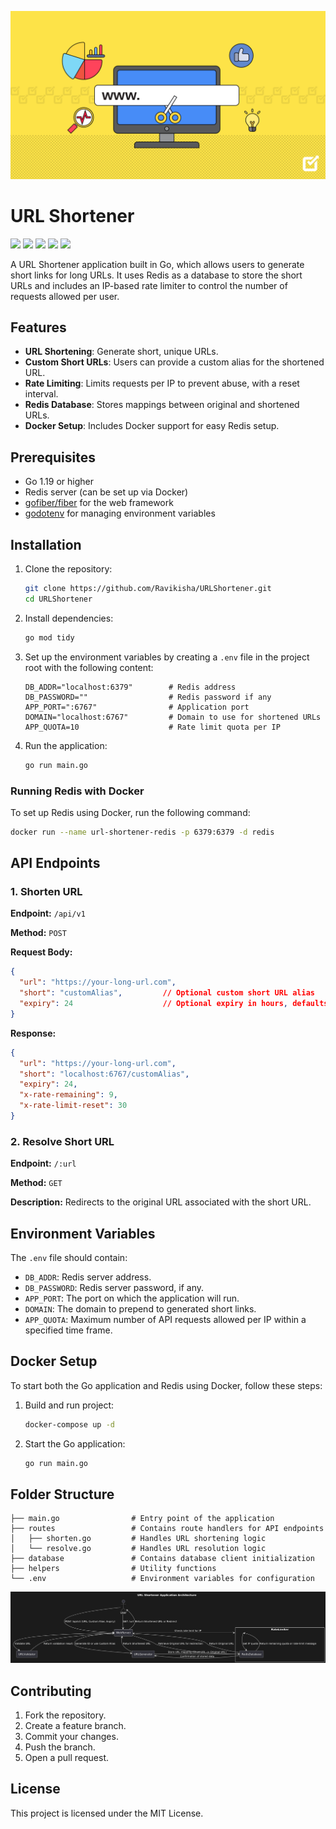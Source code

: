 ![Poster](./docs/banner.png)
# URL Shortener

<p float="left">
  <img src="https://shields.io/badge/Go-00ADD8?style=for-the-badge&logo=go&logoColor=white" />
    <img src="https://shields.io/badge/Redis-DC382D?style=for-the-badge&logo=redis&logoColor=white" />
    <img src="https://shields.io/badge/Docker-2496ED?style=for-the-badge&logo=docker&logoColor=white" />
    <img src="https://shields.io/badge/Fiber-00ADD8?style=for-the-badge&logo=fiber&logoColor=white" />
    <img src="https://shields.io/badge/Rate%20Limiting-FFA500?style=for-the-badge" />
</p>

A URL Shortener application built in Go, which allows users to generate short links for long URLs. It uses Redis as a database to store the short URLs and includes an IP-based rate limiter to control the number of requests allowed per user.

## Features

- **URL Shortening**: Generate short, unique URLs.
- **Custom Short URLs**: Users can provide a custom alias for the shortened URL.
- **Rate Limiting**: Limits requests per IP to prevent abuse, with a reset interval.
- **Redis Database**: Stores mappings between original and shortened URLs.
- **Docker Setup**: Includes Docker support for easy Redis setup.

## Prerequisites

- Go 1.19 or higher
- Redis server (can be set up via Docker)
- [gofiber/fiber](https://github.com/gofiber/fiber) for the web framework
- [godotenv](https://github.com/joho/godotenv) for managing environment variables

## Installation

1. Clone the repository:
   ```bash
   git clone https://github.com/Ravikisha/URLShortener.git
   cd URLShortener
   ```

2. Install dependencies:
   ```bash
   go mod tidy
   ```

3. Set up the environment variables by creating a `.env` file in the project root with the following content:
   ```plaintext
   DB_ADDR="localhost:6379"        # Redis address
   DB_PASSWORD=""                  # Redis password if any
   APP_PORT=":6767"                # Application port
   DOMAIN="localhost:6767"         # Domain to use for shortened URLs
   APP_QUOTA=10                    # Rate limit quota per IP
   ```

4. Run the application:
   ```bash
   go run main.go
   ```

### Running Redis with Docker

To set up Redis using Docker, run the following command:
```bash
docker run --name url-shortener-redis -p 6379:6379 -d redis
```

## API Endpoints

### 1. Shorten URL

**Endpoint:** `/api/v1`

**Method:** `POST`

**Request Body:**
```json
{
  "url": "https://your-long-url.com",
  "short": "customAlias",         // Optional custom short URL alias
  "expiry": 24                    // Optional expiry in hours, defaults to 24 hours
}
```

**Response:**
```json
{
  "url": "https://your-long-url.com",
  "short": "localhost:6767/customAlias",
  "expiry": 24,
  "x-rate-remaining": 9,
  "x-rate-limit-reset": 30
}
```

### 2. Resolve Short URL

**Endpoint:** `/:url`

**Method:** `GET`

**Description:** Redirects to the original URL associated with the short URL.

## Environment Variables

The `.env` file should contain:

- `DB_ADDR`: Redis server address.
- `DB_PASSWORD`: Redis server password, if any.
- `APP_PORT`: The port on which the application will run.
- `DOMAIN`: The domain to prepend to generated short links.
- `APP_QUOTA`: Maximum number of API requests allowed per IP within a specified time frame.

## Docker Setup

To start both the Go application and Redis using Docker, follow these steps:

1. Build and run project:
   ```bash
   docker-compose up -d
   ```

2. Start the Go application:
   ```bash
   go run main.go
   ```

## Folder Structure

```
├── main.go                # Entry point of the application
├── routes                 # Contains route handlers for API endpoints
│   ├── shorten.go         # Handles URL shortening logic
│   └── resolve.go         # Handles URL resolution logic
├── database               # Contains database client initialization
├── helpers                # Utility functions
└── .env                   # Environment variables for configuration
```

![Diagram](./docs/diagram.png)

## Contributing

1. Fork the repository.
2. Create a feature branch.
3. Commit your changes.
4. Push the branch.
5. Open a pull request.

## License

This project is licensed under the MIT License.